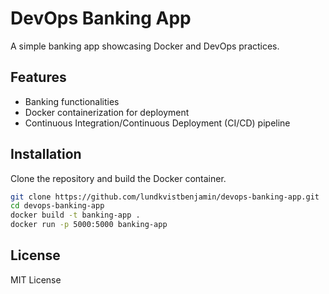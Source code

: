 # DevOps Banking App
A simple banking app showcasing Docker and DevOps practices.

## Features
- Banking functionalities
- Docker containerization for deployment
- Continuous Integration/Continuous Deployment (CI/CD) pipeline

## Installation
Clone the repository and build the Docker container.

```bash
git clone https://github.com/lundkvistbenjamin/devops-banking-app.git
cd devops-banking-app
docker build -t banking-app .
docker run -p 5000:5000 banking-app
```

## **License**  
MIT License  
